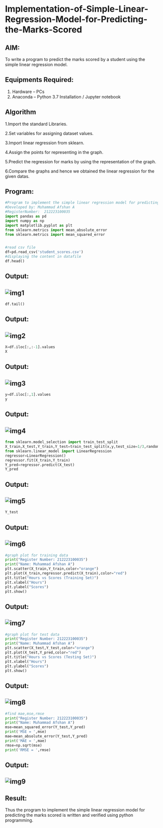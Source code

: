 # Implementation-of-Simple-Linear-Regression-Model-for-Predicting-the-Marks-Scored

## AIM:
To write a program to predict the marks scored by a student using the simple linear regression model.

## Equipments Required:
1. Hardware – PCs
2. Anaconda – Python 3.7 Installation / Jupyter notebook

## Algorithm

1.Import the standard Libraries.

2.Set variables for assigning dataset values. 

3.Import linear regression from sklearn. 

4.Assign the points for representing in the graph. 

5.Predict the regression for marks by using the representation of the graph. 

6.Compare the graphs and hence we obtained the linear regression for the given datas.


## Program:
```python
#Program to implement the simple linear regression model for predicting the marks scored.
#Developed by: Muhammad Afshan A
#RegisterNumber:  212223100035
import pandas as pd
import numpy as np
import matplotlib.pyplot as plt
from sklearn.metrics import mean_absolute_error
from sklearn.metrics import mean_squared_error


#read csv file
df=pd.read_csv('student_scores.csv')
#displaying the content in datafile
df.head()
```

## Output:

![img1](image.png)
---
```python
df.tail()
```

## Output:

![img2](image-1.png)
---
```python
X=df.iloc[:,:-1].values
X
```

## Output:

![img3](image-2.png)
---
```python
y=df.iloc[:,1].values
y
```

## Output:

![img4](image-3.png)
---
```python
from sklearn.model_selection import train_test_split
X_train,X_test,Y_train,Y_test=train_test_split(x,y,test_size=1/3,random_state=0)
from sklearn.linear_model import LinearRegression
regressor=LinearRegression()
regressor.fit(X_train,Y_train)
Y_pred=regressor.predict(X_test)
Y_pred
```

## Output:

![img5](image-4.png)
---
```python
Y_test
```

## Output:

![img6](image-5.png)
---
```python
#graph plot for training data
print("Register Number: 212223100035")
print("Name: Muhammad Afshan A")
plt.scatter(X_train,Y_train,color="orange")
plt.plot(X_train,regressor.predict(X_train),color="red")
plt.title("Hours vs Scores (Training Set)")
plt.xlabel("Hours")
plt.ylabel("Scores")
plt.show()
```
## Output:

![img7](image-6.png)
---
```python
#graph plot for test data
print("Register Number: 212223100035")
print("Name: Muhammad Afshan A")
plt.scatter(X_test,Y_test,color="orange")
plt.plot(X_test,Y_pred,color="red")
plt.title("Hours vs Scores (Testing Set)")
plt.xlabel("Hours")
plt.ylabel("Scores")
plt.show()
```
## Output:
![img8](image-7.png)
---
```python
#find mae,mse,rmse
print("Register Number: 212223100035")
print("Name: Muhammad Afshan A")
mse=mean_squared_error(Y_test,Y_pred)
print('MSE = ',mse)
mae=mean_absolute_error(Y_test,Y_pred)
print('MAE = ',mae)
rmse=np.sqrt(mse)
print('RMSE = ',rmse)
```

## Output:
![img9](image-8.png)
---

## Result:
Thus the program to implement the simple linear regression model for predicting the marks scored is written and verified using python programming.
